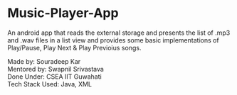 # Music-Player-App

An android app that reads the external storage and presents the list of .mp3 and .wav files in a list view and provides some basic implementations of Play/Pause, Play Next & Play Previoius songs.  

Made by: Souradeep Kar  
Mentored by: Swapnil Srivastava  
Done Under: CSEA IIT Guwahati  
Tech Stack Used: Java, XML
